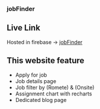 ### jobFinder

## Live Link
Hosted in firebase -> [jobFinder]( https://the-news-dragon-f8d34.web.app)

## This website feature

- Apply for job
- Job details page 
- Job filter by (Romete) & (Onsite)
- Assignment chart with recharts
- Dedicated blog page
